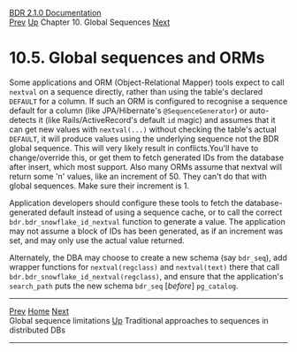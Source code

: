   [BDR 2.1.0 Documentation](README.md)                                                                                                                               
  [Prev](global-sequence-limitations.md "Global sequence limitations")   [Up](global-sequences.md)    Chapter 10. Global Sequences    [Next](global-sequences-alternatives.md "Traditional approaches to sequences in distributed DBs")
# 10.5. Global sequences and ORMs

Some applications and ORM (Object-Relational Mapper) tools expect to
call `nextval` on a sequence directly, rather than using the
table\'s declared `DEFAULT` for a column. If such an ORM is
configured to recognise a sequence default for a column (like
JPA/Hibernate\'s `@SequenceGenerator`) or auto-detects it
(like Rails/ActiveRecord\'s default `id` magic) and assumes
that it can get new values with `nextval(...)` without
checking the table\'s actual `DEFAULT`, it will produce values
using the underlying sequence not the BDR global sequence. This will
very likely result in conflicts.You\'ll have to change/override this, or
get them to fetch generated IDs from the database after insert, which
most support. Also many ORMs assume that nextval will return some \'n\'
values, like an increment of 50. They can\'t do that with global
sequences. Make sure their increment is 1.

Application developers should configure these tools to fetch the
database-generated default instead of using a sequence cache, or to call
the correct `bdr.bdr_snowflake_id_nextval` function to generate a
value. The application may not assume a block of IDs has been generated,
as if an increment was set, and may only use the actual value returned.

Alternately, the DBA may choose to create a new schema (say
`bdr_seq`), add wrapper functions for
`nextval(regclass)` and `nextval(text)` there that
call `bdr.bdr_snowflake_id_nextval(regclass)`, and ensure that the
application\'s `search_path` puts the new schema
`bdr_seq` [*before*] `pg_catalog`.



  --------------------------------------------------------- -------------------------------------------- ----------------------------------------------------
  [Prev](global-sequence-limitations.md)        [Home](README.md)         [Next](global-sequences-alternatives.md)  
  Global sequence limitations                                [Up](global-sequences.md)  Traditional approaches to sequences in distributed DBs
  --------------------------------------------------------- -------------------------------------------- ----------------------------------------------------
